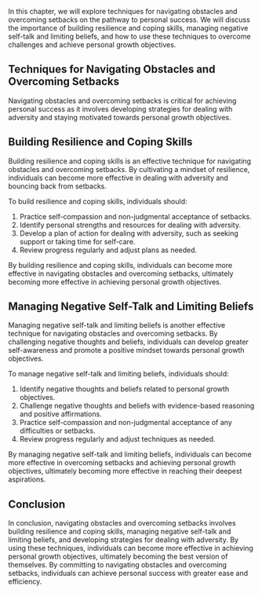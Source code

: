 
In this chapter, we will explore techniques for navigating obstacles and overcoming setbacks on the pathway to personal success. We will discuss the importance of building resilience and coping skills, managing negative self-talk and limiting beliefs, and how to use these techniques to overcome challenges and achieve personal growth objectives.

Techniques for Navigating Obstacles and Overcoming Setbacks
-----------------------------------------------------------

Navigating obstacles and overcoming setbacks is critical for achieving personal success as it involves developing strategies for dealing with adversity and staying motivated towards personal growth objectives.

Building Resilience and Coping Skills
-------------------------------------

Building resilience and coping skills is an effective technique for navigating obstacles and overcoming setbacks. By cultivating a mindset of resilience, individuals can become more effective in dealing with adversity and bouncing back from setbacks.

To build resilience and coping skills, individuals should:

1. Practice self-compassion and non-judgmental acceptance of setbacks.
2. Identify personal strengths and resources for dealing with adversity.
3. Develop a plan of action for dealing with adversity, such as seeking support or taking time for self-care.
4. Review progress regularly and adjust plans as needed.

By building resilience and coping skills, individuals can become more effective in navigating obstacles and overcoming setbacks, ultimately becoming more effective in achieving personal growth objectives.

Managing Negative Self-Talk and Limiting Beliefs
------------------------------------------------

Managing negative self-talk and limiting beliefs is another effective technique for navigating obstacles and overcoming setbacks. By challenging negative thoughts and beliefs, individuals can develop greater self-awareness and promote a positive mindset towards personal growth objectives.

To manage negative self-talk and limiting beliefs, individuals should:

1. Identify negative thoughts and beliefs related to personal growth objectives.
2. Challenge negative thoughts and beliefs with evidence-based reasoning and positive affirmations.
3. Practice self-compassion and non-judgmental acceptance of any difficulties or setbacks.
4. Review progress regularly and adjust techniques as needed.

By managing negative self-talk and limiting beliefs, individuals can become more effective in overcoming setbacks and achieving personal growth objectives, ultimately becoming more effective in reaching their deepest aspirations.

Conclusion
----------

In conclusion, navigating obstacles and overcoming setbacks involves building resilience and coping skills, managing negative self-talk and limiting beliefs, and developing strategies for dealing with adversity. By using these techniques, individuals can become more effective in achieving personal growth objectives, ultimately becoming the best version of themselves. By committing to navigating obstacles and overcoming setbacks, individuals can achieve personal success with greater ease and efficiency.

